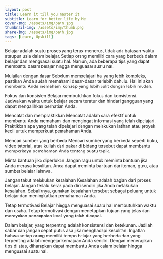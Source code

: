 ```yaml
---
layout: post
title: Learn it till you master it
subtitle: Learn for better life by Me
cover-img: /assets/img/path.jpg
thumbnail-img: /assets/img/thumb.png
share-img: /assets/img/path.jpg
tags: [Learn, Upskill]
---
```


Belajar adalah suatu proses yang terus-menerus, tidak ada batasan waktu ataupun usia dalam belajar. Setiap orang memiliki cara yang berbeda dalam belajar dan menguasai suatu hal. Namun, ada beberapa tips yang dapat membantu dalam belajar hingga menguasai suatu hal.

Mulailah dengan dasar
Sebelum mempelajari hal yang lebih kompleks, pastikan Anda sudah memahami dasar-dasar terlebih dahulu. Hal ini akan membantu Anda memahami konsep yang lebih sulit dengan lebih mudah.

Fokus dan konsisten
Belajar membutuhkan fokus dan konsistensi. Jadwalkan waktu untuk belajar secara teratur dan hindari gangguan yang dapat mengalihkan perhatian Anda.

Mencatat dan mempraktikkan
Mencatat adalah cara efektif untuk membantu Anda memahami dan mengingat informasi yang telah dipelajari. Praktikkan apa yang telah dipelajari dengan melakukan latihan atau proyek kecil untuk memperkuat pemahaman Anda.

Mencari sumber yang berbeda
Mencari sumber yang berbeda seperti buku, video tutorial, atau kuliah dari pakar di bidang tersebut dapat membantu memperkaya pemahaman Anda tentang suatu topik.

Minta bantuan jika diperlukan
Jangan ragu untuk meminta bantuan jika Anda merasa kesulitan. Anda dapat meminta bantuan dari teman, guru, atau sumber belajar lainnya.

Jangan takut melakukan kesalahan
Kesalahan adalah bagian dari proses belajar. Jangan terlalu keras pada diri sendiri jika Anda melakukan kesalahan. Sebaliknya, gunakan kesalahan tersebut sebagai peluang untuk belajar dan meningkatkan pemahaman Anda.

Tetap termotivasi
Belajar hingga menguasai suatu hal membutuhkan waktu dan usaha. Tetap termotivasi dengan menetapkan tujuan yang jelas dan merayakan pencapaian kecil yang telah dicapai.

Dalam belajar, yang terpenting adalah konsistensi dan ketekunan. Jadilah sabar dan jangan cepat putus asa jika menghadapi kesulitan. Ingatlah bahwa setiap orang memiliki tempo belajar yang berbeda dan yang terpenting adalah mengejar kemajuan Anda sendiri. Dengan menerapkan tips di atas, diharapkan dapat membantu Anda dalam belajar hingga menguasai suatu hal.
